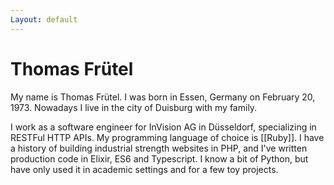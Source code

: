 ```yaml
---
Layout: default
---
```


# Thomas Frütel

My name is Thomas Frütel. I was born in Essen, Germany on February 20, 1973. Nowadays I live in the city of Duisburg with my family.

I work as a software engineer for InVision AG in Düsseldorf, specializing in RESTFul HTTP APIs. My programming language of choice is [[Ruby]]. I have a history of building industrial strength websites in PHP, and I've written production code in Elixir, ES6 and Typescript. I know a bit of Python, but have only used it in academic settings and for a few toy projects.
